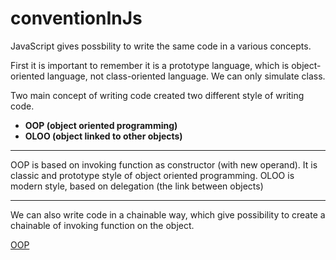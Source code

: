 # conventionInJs
JavaScript gives possbility to write the same code in a various concepts.

First it is important to remember it is a prototype language, which is object-oriented language, not class-oriented language.
We can only simulate class.

Two main concept of writing code created two different style of writing code.
* **OOP (object oriented programming)**
* **OLOO (object linked to other objects)**

___
OOP is based on invoking function as constructor (with new operand). It is classic and prototype style of object oriented programming.
OLOO is modern style, based on delegation (the link between objects)
___

We can also write code in a chainable way, which give possibility to create a chainable of invoking function on the object.

[OOP](index2.html)


